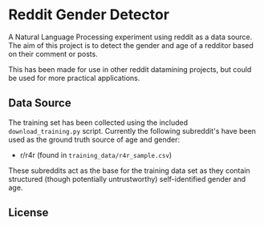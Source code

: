 # Reddit Gender Detector

A Natural Language Processing experiment using reddit as a data source. The aim of this project is to detect the gender and age of a redditor based on their comment or posts.

This has been made for use in other reddit datamining projects, but could be used for more practical applications.

## Data Source

The training set has been collected using the included `download_training.py` script. Currently the following subreddit's have been used as the ground truth source of age and gender:

 - r/r4r (found in `training_data/r4r_sample.csv`)

These subreddits act as the base for the training data set as they contain structured (though potentially untrustworthy) self-identified gender and age.

## License